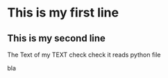 # This is my first line
## This is my second line
The Text of my TEXT
check
check it reads python file

bla
